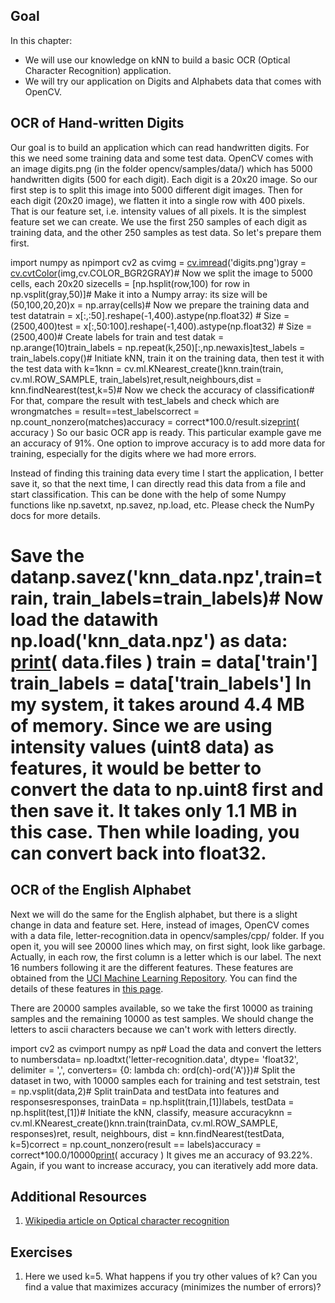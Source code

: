 
## Goal

In this chapter:

* We will use our knowledge on kNN to build a basic OCR (Optical Character Recognition) application.
* We will try our application on Digits and Alphabets data that comes with OpenCV.

## OCR of Hand-written Digits

Our goal is to build an application which can read handwritten digits. For this we need some training data and some test data. OpenCV comes with an image digits.png (in the folder opencv/samples/data/) which has 5000 handwritten digits (500 for each digit). Each digit is a 20x20 image. So our first step is to split this image into 5000 different digit images. Then for each digit (20x20 image), we flatten it into a single row with 400 pixels. That is our feature set, i.e. intensity values of all pixels. It is the simplest feature set we can create. We use the first 250 samples of each digit as training data, and the other 250 samples as test data. So let's prepare them first. 

import numpy as npimport cv2 as cvimg = [cv.imread](../../d4/da8/group__imgcodecs.html#ga288b8b3da0892bd651fce07b3bbd3a56 "../../d4/da8/group__imgcodecs.html#ga288b8b3da0892bd651fce07b3bbd3a56")('digits.png')gray = [cv.cvtColor](../../d8/d01/group__imgproc__color__conversions.html#ga397ae87e1288a81d2363b61574eb8cab "../../d8/d01/group__imgproc__color__conversions.html#ga397ae87e1288a81d2363b61574eb8cab")(img,cv.COLOR\_BGR2GRAY)# Now we split the image to 5000 cells, each 20x20 sizecells = [np.hsplit(row,100) for row in np.vsplit(gray,50)]# Make it into a Numpy array: its size will be (50,100,20,20)x = np.array(cells)# Now we prepare the training data and test datatrain = x[:,:50].reshape(-1,400).astype(np.float32) # Size = (2500,400)test = x[:,50:100].reshape(-1,400).astype(np.float32) # Size = (2500,400)# Create labels for train and test datak = np.arange(10)train\_labels = np.repeat(k,250)[:,np.newaxis]test\_labels = train\_labels.copy()# Initiate kNN, train it on the training data, then test it with the test data with k=1knn = cv.ml.KNearest\_create()knn.train(train, cv.ml.ROW\_SAMPLE, train\_labels)ret,result,neighbours,dist = knn.findNearest(test,k=5)# Now we check the accuracy of classification# For that, compare the result with test\_labels and check which are wrongmatches = result==test\_labelscorrect = np.count\_nonzero(matches)accuracy = correct\*100.0/result.size[print](../../df/d57/namespacecv_1_1dnn.html#a43417dcaeb3c1e2a09b9d948e234c366 "../../df/d57/namespacecv_1_1dnn.html#a43417dcaeb3c1e2a09b9d948e234c366")( accuracy ) So our basic OCR app is ready. This particular example gave me an accuracy of 91%. One option to improve accuracy is to add more data for training, especially for the digits where we had more errors.

Instead of finding this training data every time I start the application, I better save it, so that the next time, I can directly read this data from a file and start classification. This can be done with the help of some Numpy functions like np.savetxt, np.savez, np.load, etc. Please check the NumPy docs for more details. 

# Save the datanp.savez('knn\_data.npz',train=train, train\_labels=train\_labels)# Now load the datawith np.load('knn\_data.npz') as data: [print](../../df/d57/namespacecv_1_1dnn.html#a43417dcaeb3c1e2a09b9d948e234c366 "../../df/d57/namespacecv_1_1dnn.html#a43417dcaeb3c1e2a09b9d948e234c366")( data.files ) train = data['train'] train\_labels = data['train\_labels'] In my system, it takes around 4.4 MB of memory. Since we are using intensity values (uint8 data) as features, it would be better to convert the data to np.uint8 first and then save it. It takes only 1.1 MB in this case. Then while loading, you can convert back into float32.

## OCR of the English Alphabet

Next we will do the same for the English alphabet, but there is a slight change in data and feature set. Here, instead of images, OpenCV comes with a data file, letter-recognition.data in opencv/samples/cpp/ folder. If you open it, you will see 20000 lines which may, on first sight, look like garbage. Actually, in each row, the first column is a letter which is our label. The next 16 numbers following it are the different features. These features are obtained from the [UCI Machine Learning Repository](http://archive.ics.uci.edu/ml/ "http://archive.ics.uci.edu/ml/"). You can find the details of these features in [this page](http://archive.ics.uci.edu/ml/datasets/Letter+Recognition "http://archive.ics.uci.edu/ml/datasets/Letter+Recognition").

There are 20000 samples available, so we take the first 10000 as training samples and the remaining 10000 as test samples. We should change the letters to ascii characters because we can't work with letters directly. 

import cv2 as cvimport numpy as np# Load the data and convert the letters to numbersdata= np.loadtxt('letter-recognition.data', dtype= 'float32', delimiter = ',', converters= {0: lambda ch: ord(ch)-ord('A')})# Split the dataset in two, with 10000 samples each for training and test setstrain, test = np.vsplit(data,2)# Split trainData and testData into features and responsesresponses, trainData = np.hsplit(train,[1])labels, testData = np.hsplit(test,[1])# Initiate the kNN, classify, measure accuracyknn = cv.ml.KNearest\_create()knn.train(trainData, cv.ml.ROW\_SAMPLE, responses)ret, result, neighbours, dist = knn.findNearest(testData, k=5)correct = np.count\_nonzero(result == labels)accuracy = correct\*100.0/10000[print](../../df/d57/namespacecv_1_1dnn.html#a43417dcaeb3c1e2a09b9d948e234c366 "../../df/d57/namespacecv_1_1dnn.html#a43417dcaeb3c1e2a09b9d948e234c366")( accuracy ) It gives me an accuracy of 93.22%. Again, if you want to increase accuracy, you can iteratively add more data.

## Additional Resources

1. [Wikipedia article on Optical character recognition](https://en.wikipedia.org/wiki/Optical_character_recognition "https://en.wikipedia.org/wiki/Optical_character_recognition")

## Exercises

1. Here we used k=5. What happens if you try other values of k? Can you find a value that maximizes accuracy (minimizes the number of errors)?

